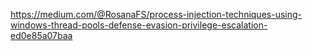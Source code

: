 


https://medium.com/@RosanaFS/process-injection-techniques-using-windows-thread-pools-defense-evasion-privilege-escalation-ed0e85a07baa

